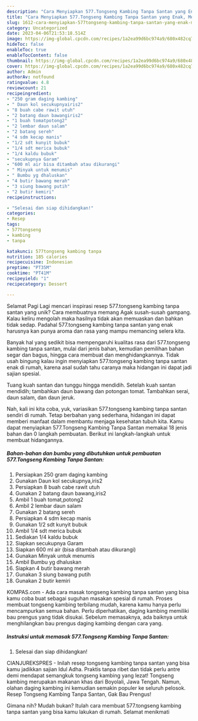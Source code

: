 ```yaml
---
description: "Cara Menyiapkan 577.Tongseng Kambing Tanpa Santan yang Enak, Mengugah Selera"
title: "Cara Menyiapkan 577.Tongseng Kambing Tanpa Santan yang Enak, Mengugah Selera"
slug: 1612-cara-menyiapkan-577tongseng-kambing-tanpa-santan-yang-enak-mengugah-selera
category: Uncategorized
date: 2023-04-06T21:53:18.514Z
image: https://img-global.cpcdn.com/recipes/1a2ea99d6bc974a9/680x482cq70/577tongseng-kambing-tanpa-santan-foto-resep-utama.jpg
hideToc: false
enableToc: true
enableTocContent: false
thumbnail: https://img-global.cpcdn.com/recipes/1a2ea99d6bc974a9/680x482cq70/577tongseng-kambing-tanpa-santan-foto-resep-utama.jpg
cover: https://img-global.cpcdn.com/recipes/1a2ea99d6bc974a9/680x482cq70/577tongseng-kambing-tanpa-santan-foto-resep-utama.jpg
author: Admin
authorAv: notfound
ratingvalue: 4.8
reviewcount: 21
recipeingredient:
- "250 gram daging kambing"
- " Daun kol secukupnyairis2"
- "8 buah cabe rawit utuh"
- "2 batang daun bawangiris2"
- "1 buah tomatpotong2"
- "2 lembar daun salam"
- "2 batang sereh"
- "4 sdm kecap manis"
- "1/2 sdt kunyit bubuk"
- "1/4 sdt merica bubuk"
- "1/4 kaldu bubuk"
- "secukupnya Garam"
- "600 ml air bisa ditambah atau dikurangi"
- " Minyak untuk menumis"
- " Bumbu yg dhaluskan"
- "4 butir bawang merah"
- "3 siung bawang putih"
- "2 butir kemiri"
recipeinstructions:

- "Selesai dan siap dihidangkan!"
categories:
- Resep
tags:
- 577tongseng
- kambing
- tanpa

katakunci: 577tongseng kambing tanpa 
nutrition: 185 calories
recipecuisine: Indonesian
preptime: "PT35M"
cooktime: "PT41M"
recipeyield: "1"
recipecategory: Dessert

---
```



Selamat Pagi Lagi mencari inspirasi resep 577.tongseng kambing tanpa santan yang unik? Cara membuatnya memang Agak susah-susah gampang. Kalau keliru mengolah maka hasilnya tidak akan memuaskan dan bahkan tidak sedap. Padahal 577.tongseng kambing tanpa santan yang enak harusnya kan punya aroma dan rasa yang mampu memancing selera kita.


Banyak hal yang sedikit bisa mempengaruhi kualitas rasa dari 577.tongseng kambing tanpa santan, mulai dari jenis bahan, kemudian pemilihan bahan segar dan bagus, hingga cara membuat dan menghidangkannya. Tidak usah bingung kalau ingin menyiapkan 577.tongseng kambing tanpa santan enak di rumah, karena asal sudah tahu caranya maka hidangan ini dapat jadi sajian spesial.

Tuang kuah santan dan tunggu hingga mendidih. Setelah kuah santan mendidih; tambahkan daun bawang dan potongan tomat. Tambahkan serai, daun salam, dan daun jeruk.


Nah, kali ini kita coba, yuk, variasikan 577.tongseng kambing tanpa santan sendiri di rumah. Tetap berbahan yang sederhana, hidangan ini dapat memberi manfaat dalam membantu menjaga kesehatan tubuh kita. Kamu dapat menyiapkan 577.Tongseng Kambing Tanpa Santan memakai 18 jenis bahan dan 0 langkah pembuatan. Berikut ini langkah-langkah untuk membuat hidangannya.

<!--inarticleads1-->

##### Bahan-bahan dan bumbu yang dibutuhkan untuk pembuatan 577.Tongseng Kambing Tanpa Santan:

1. Persiapkan 250 gram daging kambing
1. Gunakan  Daun kol secukupnya,iris2
1. Persiapkan 8 buah cabe rawit utuh
1. Gunakan 2 batang daun bawang,iris2
1. Ambil 1 buah tomat,potong2
1. Ambil 2 lembar daun salam
1. Gunakan 2 batang sereh
1. Persiapkan 4 sdm kecap manis
1. Gunakan 1/2 sdt kunyit bubuk
1. Ambil 1/4 sdt merica bubuk
1. Sediakan 1/4 kaldu bubuk
1. Siapkan secukupnya Garam
1. Siapkan 600 ml air (bisa ditambah atau dikurangi)
1. Gunakan  Minyak untuk menumis
1. Ambil  Bumbu yg dhaluskan
1. Siapkan 4 butir bawang merah
1. Gunakan 3 siung bawang putih
1. Gunakan 2 butir kemiri


KOMPAS.com - Ada cara masak tongseng kambing tanpa santan yang bisa kamu coba buat sebagai suguhan masakan spesial di rumah. Proses membuat tongseng kambing terbilang mudah, karena kamu hanya perlu mencampurkan semua bahan. Perlu diperhatikan, daging kambing memiliki bau prengus yang tidak disukai. Sebelum memasaknya, ada baiknya untuk menghilangkan bau prengus daging kambing dengan cara yang. 

<!--inarticleads2-->

##### Instruksi untuk memasak 577.Tongseng Kambing Tanpa Santan:


1. Selesai dan siap dihidangkan!

CIANJUREKSPRES - Inilah resep tongseng kambing tanpa santan yang bisa kamu jadikkan sajian Idul Adha. Praktis tanpa ribet dan tidak perlu antre demi mendapat semangkuk tongseng kambing yang lezat! Tongseng kambing merupakan makanan khas dari Boyolali, Jawa Tengah. Namun, olahan daging kambing ini kemudian semakin populer ke seluruh pelosok. Resep Tongseng Kambing Tanpa Santan, Gak Bau Prengus! 

Gimana nih? Mudah bukan? Itulah cara membuat 577.tongseng kambing tanpa santan yang bisa kamu lakukan di rumah. Selamat menikmati
